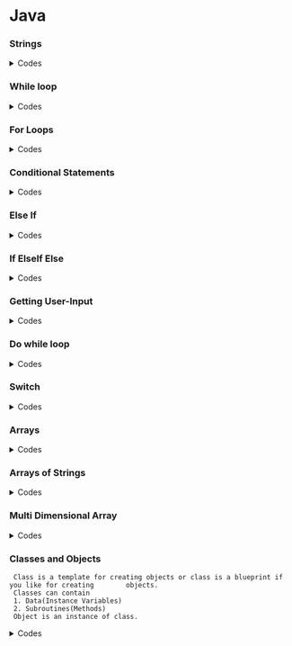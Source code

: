 # Java

### Strings


  <details>
  <summary>Codes</summary>

   ```
  
  Strings in Java are Objects that are backed internally by a char array. Since arrays are
  immutable(cannot grow), Strings are immutable as well. Whenever a change to a String is made,
  an entirely new String is created. 
 
    
    public class Application
    {
    public static void main(String[] args)
    {
    int myInt = 7;
    
    String text = "Hello";
    String blank ="";
    String name = "Bob";
    
    String greeting = text +\blank + name;
    System.out.println(greeting);
    System.out.println("Hello"+" " + "Bob");
    System.out.println("My integer is: " + myInt);
    double myDouble = 7.8;
    System.out.println("My number is: " +my Double + ".");
    
    }
    }
    
  ```  
  </details>
  
  
### While loop
 
 <details>
 <summary>Codes</summary>
  
  ```
  
  public class Application{
  public static void main(String[] args){
  int value = 10;
  boolean loop= 4 < 5;
                      while( value<10){
  
                      System.out.println("Hello" + value);
  /*if(loop==5){
  break;
  }*/
  value=value+1;
                      
    
   }
  }
  
  ```
 </details>
 
  
 ### For Loops
  
  <details>
  <summary>Codes</summary>
  
  ```
  
  public class Application{
  public static void main(String[] args){
  for(int i=0; i<5; i++){
                    System.out.print("The value of i is: %d\n", i);
                    }
               }
          }
                    
  ```
 </details>
  
  
 ### Conditional Statements
  
  <details>
  <summary>Codes</summary>
    
   ```
    
    public class Application{
    public static void main(String[] args){
    int myInt=20;
    
    if(myInt<30){
    System.out.println("Yes, It's true!");
                  else{
    System.out.println("No, it's false!");
                  }
                  
    }
  }
                  
  ```
  </details>  
  
    
### Else If    
   
<details>
<summary>Codes</summary>
  
 ```
  
    public class Application{
    public static void main(String[] args){
    int myInt=5;
    
    if(myInt<10){
    System.out.println("Yes, It's true!");
                  else if(myInt<20){
    System.out.println("No, it's false!");
                  }
                  
    }
  }
  
                                     
  ```
  </details>
    
  
 ### If ElseIf Else
    
<details>
<summary>Codes</summary>  
  
```
    
 public class Application{
 public static void main(String[] args){
 int myInt=5;
    
 if(myInt<10){
    System.out.println("Yes, It's true!");
                  else if(myInt<20){
    System.out.println("No, it's false!");
                  }
       else{
    System.out.println("None of the above!");
                  }           
      }
    }  
                                     
  ```
 </details>
    
    
### Getting User-Input
  
  <details>
  <summary>Codes</summary>
    
  ```
    
    import java.until.Scanner;
    
    public class Application{
    public static void main(String[] args){
    //Create scanner object
    Scanner input=new Scanner(System.in);
    
    //Output the program
    System.out.println("Enter the integer/float/double/char/string: ");
    
    //Wait for the user to enter something
    int/float/double/char/string value = input.nextInt/Float/Double/Char/String();
    
    //Tell then what they entered
    System.out.println("You Entered: " + line/value);
    
    }
    }
    
    
  ```
  </details>
    
  
### Do while loop
  
  <details>
  <summary>Codes </summary>
    
  ```
    
    import java.until.Scanner;
    
    public class App{
    public static void main(String[] args){
    
    Scanner scanner = new Scanner(System.in):
    /*
    System.out.println("Enter a number: ");
    int value = scanner.nextInt();
    
    while(value i=5){
    System.out.println("Enter a number: ");
    value = scanner.nextInt();
    }*/
    
    int value=0;
    do {
    System.out.println("Enter a number: ");
    value = scanner.nextInt();
    }
    while(value !=5);
    
    System.out.println("got 5!");
    
    }
    }
    
  ```
  </details>
    
    
### Switch
    
<details>
<summary>Codes</summary>
    
 ```   
    
    import java.until.Scanner;
    public class Application{
    
    public static void main(String[] args){
    Scanner input = new Scanner(System.in);
    
    System.out.println("Please enter a command: ");
    String text = input.nextLine();
    
    switch(text){
    case "start";
    System.out.println("Machine Started!");
    break;
    
    case "stop";
    System.out.println("Machine Stopped!");
    break;
    
    default:
    System.out.println("Command not recognized!");
    }
    }
    }
    
    
  ```
  </details>
    
    
 ### Arrays
   
  <details>
  <summary>Codes</summary>
     
  ```
     
     public class App{
     public static void main(String[] args){
     int value = 7;
     int[] values;
     values = new int[3];
     
     System.out.println(values[0]);
     
     values[0] = 10;
     values[1] = 20;
     values[2] = 30;
     
     System.out.println(values[0]);
     System.out.println(values[1]);
     System.out.println(values[2]);
     
     for(int i=0; i<values.length; i++){
             System.out.println(values[i]);
     }
     int[] numbers = {5, 6, 7};
     for(int i=0; i<numbers.length; i++){
     System.out.println(number[i]);
     }
     }
     }
     
     
  ```
 </details>
    
     
    
 ### Arrays of Strings
 
  <details>
  <summary>Codes</summary>
      
  ``` 
      
      public class App {
      public static void main(String[] args){
      String[] words = new String[3];
      
      words[0] = "Hello";
      words[1] = "to";
      words[2] = "you";
      
      System.out.println(words[2]);
      String[] fruits = {"apple", "banana", "pear", "kiwi");;
      
      for(String fruit: fruits){
      System.out.println(fruit);
      }
      int value = 0;
      String text = null;
      System.out.println(text);
      String[] texts = new String[2];
      System.out.println(texts[0]);
      texts[0] = "one";
      }
      }
      
      
 ``` 
 </details>
    
 ### Multi Dimensional Array 
   
   <details>
   <summary>Codes</summary>
     
   ```
      public class App{
      public static void main(String[] arrgs){
      int value = {3, 5,254};
      System.out.println(values[2]);
      int[][]grid = {
        {3, 5, 2343}
        {2, 4}
        {1, 2, 3, 4}
     };
     
     System.out.println(grid[1][1]);
     System.out.println(grid[0][2]);
     
     String[][] = text= new String[2][3];
     
     text[0][1] = "Hello there";
     System.out.println(text[0][1]);
     
     for(int row=0; row<grid.length; row++){
             for(int col=0; col<grid[row].length;col++){
     System.out.println(grid[row][col] + "\t");
     }
     System.out.println();
     }
     String[][] words = new String[2][];
     System.out.println(words[0]);
     words[0] = new String[3];
     words[0] = "Hi there";
     System.out.println(words[0][1]);
     }
     }
     
   ```
     
  </details>
    
 ### Classes and Objects
    
    
     Class is a template for creating objects or class is a blueprint if you like for creating        objects.
     Classes can contain
     1. Data(Instance Variables)
     2. Subroutines(Methods)
     Object is an instance of class.
    
  <details>  
  <summary>Codes</summary>
      
   ```
      
      class Person{
      String name;
      int age;
      }
      
      public class App{
      public static void main(String[] args){
      Person person1 = new Person();
      person1.name = "Joe";
      person1.age = "21";
      
      Person person2 = new Person();
      person2.name = "Ally";
      person2.age + "33";
      
      System.out.println(person1.name);
      
      }
      }
    
    Output:
    Joe
      
    ```
      
    </details>
    
  
  ### Methods
    
    <details>
      
    ```
    
      class Person{
      String name;
      int age;
      }
      
      public class App{
      public static void main(String[] args){
      Person person1 = new Person();
      person1.name = "Joe";
      person1.age = "21";
      
      Person person2 = new Person();
      person2.name = "Ally";
      person2.age + "33";
      
      System.out.println(person1.name);
      
      }
      }
 
    ```
      
    </details>
